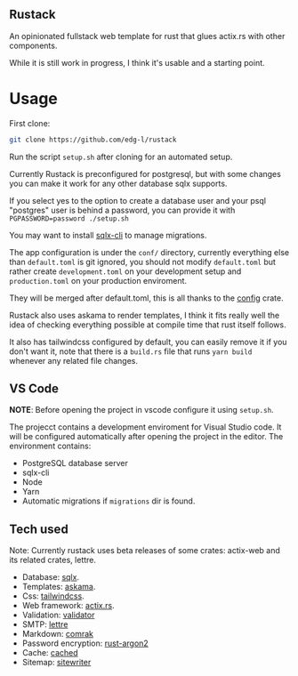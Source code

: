 ## Rustack
An opinionated fullstack web template for rust that glues actix.rs with other components.

While it is still work in progress, I think it's usable and a starting point.

# Usage
First clone:

```bash
git clone https://github.com/edg-l/rustack
```

Run the script `setup.sh` after cloning for an automated setup.

Currently Rustack is preconfigured for postgresql, but with some changes you can make it work for any other database sqlx supports.

If you select yes to the option to create a database user and your psql "postgres" user is behind a password, you can provide it with `PGPASSWORD=password ./setup.sh`

You may want to install [sqlx-cli](https://crates.io/crates/sqlx-cli) to manage migrations.

The app configuration is under the `conf/` directory, currently everything else than `default.toml` is git ignored, you should not modify `default.toml` but rather create
`development.toml` on your development setup and `production.toml` on your production enviroment.

They will be merged after default.toml, this is all thanks to the [config](https://docs.rs/config/) crate.

Rustack also uses askama to render templates, I think it fits really well the idea of checking everything possible at compile time that rust itself follows.

It also has tailwindcss configured by default, you can easily remove it if you don't want it, note that there is a `build.rs` file that runs `yarn build` whenever any related file changes.

## VS Code

**NOTE**: Before opening the project in vscode configure it using `setup.sh`.

The projecct contains a development enviroment for Visual Studio code. It will be configured automatically after opening the project in the editor. The environment contains:

- PostgreSQL database server
- sqlx-cli
- Node
- Yarn
- Automatic migrations if `migrations` dir is found.

## Tech used

Note: Currently rustack uses beta releases of some crates: actix-web and its related crates, lettre.

- Database: [sqlx](https://github.com/launchbadge/sqlx).
- Templates: [askama](https://github.com/djc/askama).
- Css: [tailwindcss](https://tailwindcss.com/).
- Web framework: [actix.rs](https://actix.rs/).
- Validation: [validator](https://github.com/Keats/validator)
- SMTP: [lettre](https://github.com/lettre/lettre)
- Markdown: [comrak](https://github.com/kivikakk/comrak)
- Password encryption: [rust-argon2](https://github.com/sru-systems/rust-argon2)
- Cache: [cached](https://github.com/jaemk/cached)
- Sitemap: [sitewriter](https://github.com/edg-l/sitewriter)
